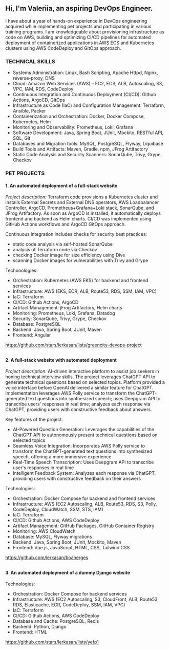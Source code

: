 ## Hi, I'm Valeriia, an aspiring DevOps Engineer.

I have about a year of hands-on experience in DevOps engineering acquired while implementing pet projects and participating in various training programs. I am knowledgeable about provisioning infrastructure as code on AWS, building and optimizing CI/CD pipelines for automated deployment of containerized applications in AWS ECS and Kubernetes clusters using AWS CodeDeploy and GitOps approach.

### TECHNICAL SKILLS

- Systems Administration: Linux, Bash Scripting, Apache Httpd, Nginx, reverse-proxy, DNS
- Cloud: Amazon Web Services (AWS) – EC2, ECS, ALB, Autoscaling,  S3, VPC, IAM, RDS, CodeDeploy
- Continuous Integration and Continuous Deployment (CI/CD): Github Actions, ArgoCD, GitOps
- Infrastructure as Code (IaC) and Configuration Management: Terraform, Ansible, Packer
- Containerization and Orchestration: Docker, Docker Compose, Kubernetes, Helm
- Monitoring and Observability: Prometheus, Loki, Grafana
- Software Development: Java, Spring Boot, JUnit, Mockito, RESTful API, SQL, Git
- Databases and Migration tools: MySQL, PostgreSQL, Flyway, Liquibase
- Build Tools and Artifacts: Maven, Gradle, npm, JFrog Artifactory
- Static Code Analysis and Security Scanners: SonarQube, Trivy, Grype, Checkov		

### PET PROJECTS

#### 1. An automated deployment of a full-stack website
*Project description:* Terraform code provisions a Kubernetes cluster and installs External Secrets and External DNS operators, AWS Loadbalancer Controller, ArgoCD, Prometheus+Grafana+Loki stack, SonarQube, and JFrog Artifactory. As soon as ArgoCD is installed, it automatically deploys frontend and backend as Helm charts. CI/CD was implemented using GitHub Actions workflows and ArgoCD GitOps approach. 

Continuous integration includes checks for security best practices:
- static code analysis via self-hosted SonarQube
- analysis of Terraform code via Checkov
- checking Docker image for size efficiency using Dive
- scanning Docker images for vulnerabilities with Trivy and Grype

Techonologies:
- Orchestration: Kubernetes (AWS EKS) for backend and frontend services
- Infrastructure: AWS (EKS, ECR, ALB, Route53, RDS, SSM, IAM, VPC)
- IaC: Terraform
- CI/CD: Github Actions, ArgoCD
- Artifact Management: jFrog Artifactory, Helm charts
- Monitoring: Prometheus, Loki, Grafana, Datadog
- Security: SonarQube, Trivy, Grype, Checkov
- Database: PostgreSQL
- Backend: Java, Spring Boot, JUnit, Maven
- Frontend: Angular

https://github.com/stars/lerkasan/lists/greencity-devops-project
##

#### 2. A full-stack website with automated deployment
*Project description:* AI-driven interactive platform to assist job seekers in honing technical interview skills. The project leverages ChatGPT API to generate technical questions based on selected topics. Platform provided a voice interface before OpenAI delivered a similar feature for ChatGPT. Implementation leverages AWS Polly service to transform the ChatGPT-generated text questions into synthesized speech; uses Deepgram API to transcribe users' responses in real time; analyzes each response via ChatGPT, providing users with constructive feedback about answers.

Key features of the project:
- AI-Powered Question Generation: Leverages the capabilities of the ChatGPT API to autonomously present technical questions based on selected topics
- Seamless Voice Integration: Incorporates AWS Polly service to transform the ChatGPT-generated text questions into synthesized speech, offering a more immersive experience
- Real-Time Speech Transcription: Uses Deepgram API to transcribe user's responses in real time
- Intelligent Feedback System: Analyzes each response via ChatGPT, providing users with constructive feedback on their answers

Technologies:
- Orchestration: Docker Compose for backend and frontend services
- Infrastructure: AWS (EC2 Autoscaling, ALB, Route53, RDS, S3, Polly, CodeDeploy, CloudWatch, SSM, STS, IAM)
- IaC: Terraform
- CI/CD: Github Actions, AWS CodeDeploy
- Artifact Management: GitHub Packages, GitHub Container Registry
- Monitoring: AWS CloudWatch
- Database: MySQL, Flyway migrations
- Backend: Java, Spring Boot, JUnit, Mockito, Maven
- Frontend: Vue.js, JavaScript, HTML, CSS, Tailwind CSS

https://github.com/lerkasan/boanerges

##

#### 3. An automated deployment of a dummy Django website
Technologies:
- Orchestration: Docker Compose for backend services
- Infrastructure: AWS (EC2 Autoscaling, S3, CloudFront, ALB, Route53, RDS, Elasticache, ECR, CodeDeploy, SSM, IAM, VPC)
- IaC: Terraform
- CI/CD: Github Actions, AWS CodeDeploy
- Database and Cache: PostgreSQL, Redis
- Backend: Python, Django
- Frontend: HTML
 
https://github.com/stars/lerkasan/lists/yefp1